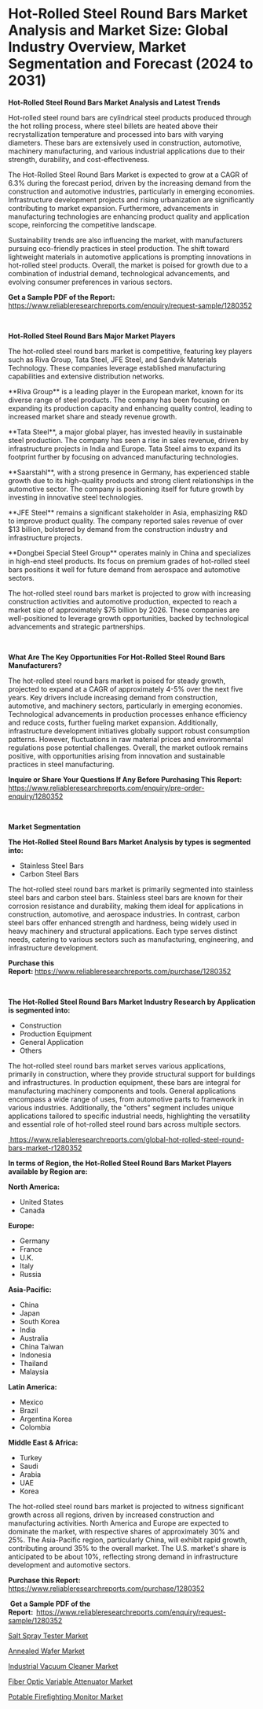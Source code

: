<p><h1>Hot-Rolled Steel Round Bars Market Analysis and Market Size: Global Industry Overview, Market Segmentation and Forecast (2024 to 2031)</h1></p><p><strong>Hot-Rolled Steel Round Bars Market Analysis and Latest Trends</strong></p>
<p><p>Hot-rolled steel round bars are cylindrical steel products produced through the hot rolling process, where steel billets are heated above their recrystallization temperature and processed into bars with varying diameters. These bars are extensively used in construction, automotive, machinery manufacturing, and various industrial applications due to their strength, durability, and cost-effectiveness.</p><p>The Hot-Rolled Steel Round Bars Market is expected to grow at a CAGR of 6.3% during the forecast period, driven by the increasing demand from the construction and automotive industries, particularly in emerging economies. Infrastructure development projects and rising urbanization are significantly contributing to market expansion. Furthermore, advancements in manufacturing technologies are enhancing product quality and application scope, reinforcing the competitive landscape. </p><p>Sustainability trends are also influencing the market, with manufacturers pursuing eco-friendly practices in steel production. The shift toward lightweight materials in automotive applications is prompting innovations in hot-rolled steel products. Overall, the market is poised for growth due to a combination of industrial demand, technological advancements, and evolving consumer preferences in various sectors.</p></p>
<p><strong>Get a Sample PDF of the Report:&nbsp;</strong> <a href="https://www.reliableresearchreports.com/enquiry/request-sample/1280352?utm_campaign=37&utm_medium=2&utm_source=Github&utm_content=ia&utm_term=29092024&utm_id=hot-rolled-steel-round-bars">https://www.reliableresearchreports.com/enquiry/request-sample/1280352</a></p>
<p>&nbsp;</p>
<p><strong>Hot-Rolled Steel Round Bars Major Market Players</strong></p>
<p><p>The hot-rolled steel round bars market is competitive, featuring key players such as Riva Group, Tata Steel, JFE Steel, and Sandvik Materials Technology. These companies leverage established manufacturing capabilities and extensive distribution networks.</p><p>**Riva Group** is a leading player in the European market, known for its diverse range of steel products. The company has been focusing on expanding its production capacity and enhancing quality control, leading to increased market share and steady revenue growth.</p><p>**Tata Steel**, a major global player, has invested heavily in sustainable steel production. The company has seen a rise in sales revenue, driven by infrastructure projects in India and Europe. Tata Steel aims to expand its footprint further by focusing on advanced manufacturing technologies.</p><p>**Saarstahl**, with a strong presence in Germany, has experienced stable growth due to its high-quality products and strong client relationships in the automotive sector. The company is positioning itself for future growth by investing in innovative steel technologies.</p><p>**JFE Steel** remains a significant stakeholder in Asia, emphasizing R&D to improve product quality. The company reported sales revenue of over $13 billion, bolstered by demand from the construction industry and infrastructure projects.</p><p>**Dongbei Special Steel Group** operates mainly in China and specializes in high-end steel products. Its focus on premium grades of hot-rolled steel bars positions it well for future demand from aerospace and automotive sectors.</p><p>The hot-rolled steel round bars market is projected to grow with increasing construction activities and automotive production, expected to reach a market size of approximately $75 billion by 2026. These companies are well-positioned to leverage growth opportunities, backed by technological advancements and strategic partnerships.</p></p>
<p>&nbsp;</p>
<p><strong>What Are The Key Opportunities For Hot-Rolled Steel Round Bars Manufacturers?</strong></p>
<p><p>The hot-rolled steel round bars market is poised for steady growth, projected to expand at a CAGR of approximately 4-5% over the next five years. Key drivers include increasing demand from construction, automotive, and machinery sectors, particularly in emerging economies. Technological advancements in production processes enhance efficiency and reduce costs, further fueling market expansion. Additionally, infrastructure development initiatives globally support robust consumption patterns. However, fluctuations in raw material prices and environmental regulations pose potential challenges. Overall, the market outlook remains positive, with opportunities arising from innovation and sustainable practices in steel manufacturing.</p></p>
<p><strong>Inquire or Share Your Questions If Any Before Purchasing This Report:</strong> <a href="https://www.reliableresearchreports.com/enquiry/pre-order-enquiry/1280352?utm_campaign=37&utm_medium=2&utm_source=Github&utm_content=ia&utm_term=29092024&utm_id=hot-rolled-steel-round-bars">https://www.reliableresearchreports.com/enquiry/pre-order-enquiry/1280352</a></p>
<p>&nbsp;</p>
<p><strong>Market Segmentation</strong></p>
<p><strong>The Hot-Rolled Steel Round Bars Market Analysis by types is segmented into:</strong></p>
<p><ul><li>Stainless Steel Bars</li><li>Carbon Steel Bars</li></ul></p>
<p><p>The hot-rolled steel round bars market is primarily segmented into stainless steel bars and carbon steel bars. Stainless steel bars are known for their corrosion resistance and durability, making them ideal for applications in construction, automotive, and aerospace industries. In contrast, carbon steel bars offer enhanced strength and hardness, being widely used in heavy machinery and structural applications. Each type serves distinct needs, catering to various sectors such as manufacturing, engineering, and infrastructure development.</p></p>
<p><strong>Purchase this Report:&nbsp;</strong><a href="https://www.reliableresearchreports.com/purchase/1280352?utm_campaign=37&utm_medium=2&utm_source=Github&utm_content=ia&utm_term=29092024&utm_id=hot-rolled-steel-round-bars">https://www.reliableresearchreports.com/purchase/1280352</a></p>
<p>&nbsp;</p>
<p><strong>The Hot-Rolled Steel Round Bars Market Industry Research by Application is segmented into:</strong></p>
<p><ul><li>Construction</li><li>Production Equipment</li><li>General Application</li><li>Others</li></ul></p>
<p><p>The hot-rolled steel round bars market serves various applications, primarily in construction, where they provide structural support for buildings and infrastructures. In production equipment, these bars are integral for manufacturing machinery components and tools. General applications encompass a wide range of uses, from automotive parts to framework in various industries. Additionally, the "others" segment includes unique applications tailored to specific industrial needs, highlighting the versatility and essential role of hot-rolled steel round bars across multiple sectors.</p></p>
<p><a href="https://www.reliableresearchreports.com/global-hot-rolled-steel-round-bars-market-r1280352?utm_campaign=37&utm_medium=2&utm_source=Github&utm_content=ia&utm_term=29092024&utm_id=hot-rolled-steel-round-bars">&nbsp;https://www.reliableresearchreports.com/global-hot-rolled-steel-round-bars-market-r1280352</a></p>
<p><strong>In terms of Region, the Hot-Rolled Steel Round Bars Market Players available by Region are:</strong></p>
<p>
    <p> <strong> North America: </strong>
        <ul>
            <li>United States</li>
            <li>Canada</li>
        </ul>
        </p> 
    <p> <strong> Europe: </strong>
        <ul>
            <li>Germany</li>
            <li>France</li>
            <li>U.K.</li>
            <li>Italy</li>
            <li>Russia</li>
        </ul>
        </p> 
    <p> <strong> Asia-Pacific: </strong>
        <ul>
            <li>China</li>
            <li>Japan</li>
            <li>South Korea</li>
            <li>India</li>
            <li>Australia</li>
            <li>China Taiwan</li>
            <li>Indonesia</li>
            <li>Thailand</li>
            <li>Malaysia</li>
        </ul>
        </p> 
    <p> <strong> Latin America: </strong>
        <ul>
            <li>Mexico</li>
            <li>Brazil</li>
            <li>Argentina Korea</li>
            <li>Colombia</li>
        </ul>
        </p> 
    <p> <strong> Middle East & Africa: </strong>
        <ul>
            <li>Turkey</li>
            <li>Saudi</li>
            <li>Arabia</li>
            <li>UAE</li>
            <li>Korea</li>
        </ul>
    </p>
    </p>
<p><p>The hot-rolled steel round bars market is projected to witness significant growth across all regions, driven by increased construction and manufacturing activities. North America and Europe are expected to dominate the market, with respective shares of approximately 30% and 25%. The Asia-Pacific region, particularly China, will exhibit rapid growth, contributing around 35% to the overall market. The U.S. market's share is anticipated to be about 10%, reflecting strong demand in infrastructure development and automotive sectors.</p></p>
<p><strong>Purchase this Report: </strong><a href="https://www.reliableresearchreports.com/purchase/1280352?utm_campaign=37&utm_medium=2&utm_source=Github&utm_content=ia&utm_term=29092024&utm_id=hot-rolled-steel-round-bars">https://www.reliableresearchreports.com/purchase/1280352</a></p>
<p>&nbsp;<strong>Get a Sample PDF of the Report:&nbsp;&nbsp;</strong><a href="https://www.reliableresearchreports.com/enquiry/request-sample/1280352?utm_campaign=37&utm_medium=2&utm_source=Github&utm_content=ia&utm_term=29092024&utm_id=hot-rolled-steel-round-bars">https://www.reliableresearchreports.com/enquiry/request-sample/1280352</a></p>
<p><strong></strong></p>
<p><p><a href="https://www.linkedin.com/pulse/salt-spray-tester-market-global-trends-forecast-2024-2031-5udbe?utm_campaign=37&utm_medium=2&utm_source=Github&utm_content=ia&utm_term=29092024&utm_id=hot-rolled-steel-round-bars">Salt Spray Tester Market</a></p><p><a href="https://issuu.com/reportprime-2/docs/annealed-wafer-market-size-2030.ppt_7ed31f4210041a?utm_campaign=37&utm_medium=2&utm_source=Github&utm_content=ia&utm_term=29092024&utm_id=hot-rolled-steel-round-bars">Annealed Wafer Market</a></p><p><a href="https://www.linkedin.com/pulse/industrial-vacuum-cleaner-market-global-share-ranking-overall-be7ee?utm_campaign=37&utm_medium=2&utm_source=Github&utm_content=ia&utm_term=29092024&utm_id=hot-rolled-steel-round-bars">Industrial Vacuum Cleaner Market</a></p><p><a href="https://issuu.com/reportprime-2/docs/fiber-optic-variable-attenuator-mar_694bf41b762daa?utm_campaign=37&utm_medium=2&utm_source=Github&utm_content=ia&utm_term=29092024&utm_id=hot-rolled-steel-round-bars">Fiber Optic Variable Attenuator Market</a></p><p><a href="https://github.com/DianaWilson796/Market-Research-Report-List-1/blob/main/potable-firefighting-monitor-market.md?utm_campaign=37&utm_medium=2&utm_source=Github&utm_content=ia&utm_term=29092024&utm_id=hot-rolled-steel-round-bars">Potable Firefighting Monitor Market</a></p></p>